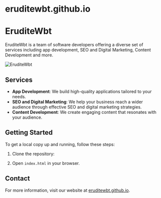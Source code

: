 # eruditewbt.github.io

# EruditeWbt

EruditeWbt is a team of software developers offering a diverse set of services including app development, SEO and Digital Marketing, Content Development and more.

![EruditeWbt](eruditewbt.github.io/img/og-image.jpg)

## Services

- **App Development**: We build high-quality applications tailored to your needs.
- **SEO and Digital Marketing**: We help your business reach a wider audience through effective SEO and digital marketing strategies.
- **Content Development**: We create engaging content that resonates with your audience.

## Getting Started

To get a local copy up and running, follow these steps:

1. Clone the repository:

2. Open `index.html` in your browser.

## Contact

For more information, visit our website at [eruditewbt.github.io](https://eruditewbt.github.io).
